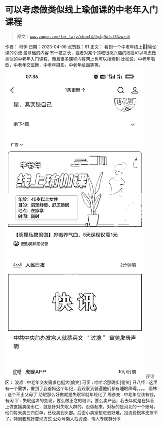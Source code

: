 # 可以考虑做类似线上瑜伽课的中老年入门课程

> 原文：[`www.yuque.com/for_lazy/xkrm14/fp4g9xfsl53zwzuh`](https://www.yuque.com/for_lazy/xkrm14/fp4g9xfsl53zwzuh)

<ne-p id="u13b33e8d" data-lake-id="u13b33e8d">作者： 可伊</ne-p> <ne-p id="u0f0322e3" data-lake-id="u0f0322e3">日期：2023-04-06</ne-p> <ne-p id="ua3b5cd35" data-lake-id="ua3b5cd35">点赞数：61</ne-p> <ne-hole id="u149e3499" data-lake-id="u149e3499"><ne-card data-card-name="hr" data-card-type="block" id="Hj92Y" data-event-boundary="card"><ne-p id="ucb3ddf08" data-lake-id="ucb3ddf08">正文：</ne-p> <ne-p id="u725a0f68" data-lake-id="u725a0f68">看到一个中老年线上🧘‍♀️瑜伽课的引流 最基础的内容 有一技之长，或者对某个领域很感兴趣的圈友可以考虑做类似的中老年入门课程，而且很多课程内容网上也可以搜索到 比如说，中老年唱歌，中老年交谊舞，中老年摄影，中老年绘画等等。</ne-p> <ne-p id="u4b7c6f9f" data-lake-id="u4b7c6f9f"><ne-card data-card-name="image" data-card-type="inline" id="ZZOXr" data-event-boundary="card">![](img/1cf648db60e89878536dbf09b9416be6.png)</ne-card></ne-p> <ne-hole id="u124dc0a3" data-lake-id="u124dc0a3"><ne-card data-card-name="hr" data-card-type="block" id="vLZFd" data-event-boundary="card"><ne-p id="u78810c0d" data-lake-id="u78810c0d">评论区：</ne-p> <ne-p id="ue6d3590f" data-lake-id="ue6d3590f">波叔 : 中老年交友需求也挺大[偷笑]</ne-p> <ne-p id="ue69ccda8" data-lake-id="ue69ccda8">可伊 : 哈哈哈那确实[偷笑]</ne-p> <ne-p id="u3898c27c" data-lake-id="u3898c27c">丑八怪 : 这里有一个需求，像到了我爸妈这个年纪，我观察到普遍他们都有睡眠障碍。。。。</ne-p> <ne-p id="u7f57b1fc" data-lake-id="u7f57b1fc">雨林 : 这个不止父母了 助眠那么好做就是失眠早就年轻化了</ne-p> <ne-p id="u6b2b4a25" data-lake-id="u6b2b4a25">周彦充 : 中老年应该有钱，有闲</ne-p> <ne-p id="u9cbccd2b" data-lake-id="u9cbccd2b">平 : 失眠这块的变现，要么做正念的培训，要么卖产品，我去年就是在抖音上做直播卖酸枣仁，就是针对失眠人群的，没做起来，对标的是河北的一个账号，他们每天卖三四百单，已经卖到头部。后面小卖家想进去好难，投流费根本支撑不了。特别要想好变现方式</ne-p> <ne-hole id="ud191b511" data-lake-id="ud191b511"><ne-card data-card-name="hr" data-card-type="block" id="f6Sxs" data-event-boundary="card"><ne-p id="u6548b5bf" data-lake-id="u6548b5bf">公众号懒人找资源，懒人专属群分享</ne-p></ne-card></ne-hole></ne-card></ne-hole></ne-card></ne-hole>